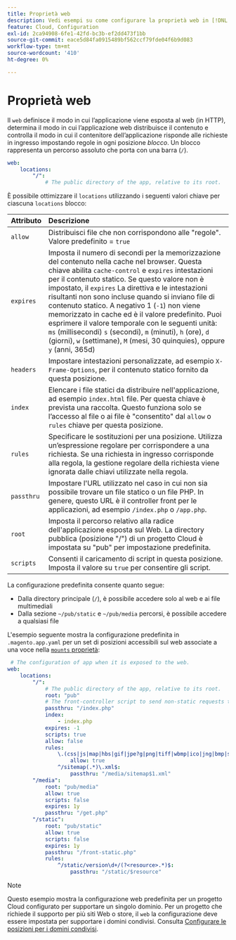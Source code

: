 ```yaml
---
title: Proprietà web
description: Vedi esempi su come configurare la proprietà web in [!DNL Commerce] file di configurazione dell'applicazione.
feature: Cloud, Configuration
exl-id: 2ca94908-6fe1-42fd-bc3b-ef2dd473f1bb
source-git-commit: eace5d84fa0915489bf562ccf79fde04f6b9d083
workflow-type: tm+mt
source-wordcount: '410'
ht-degree: 0%

---
```


# Proprietà web

Il `web` definisce il modo in cui l’applicazione viene esposta al web (in HTTP), determina il modo in cui l’applicazione web distribuisce il contenuto e controlla il modo in cui il contenitore dell’applicazione risponde alle richieste in ingresso impostando regole in ogni posizione _blocco_. Un blocco rappresenta un percorso assoluto che porta con una barra (`/`).

```yaml
web:
    locations:
        "/":
            # The public directory of the app, relative to its root.
```

È possibile ottimizzare il `locations` utilizzando i seguenti valori chiave per ciascuna `locations` blocco:

| Attributo | Descrizione |
| :--- | :--- |
| `allow` | Distribuisci file che non corrispondono alle &quot;regole&quot;. Valore predefinito = `true` |
| `expires` | Imposta il numero di secondi per la memorizzazione del contenuto nella cache nel browser. Questa chiave abilita `cache-control` e `expires` intestazioni per il contenuto statico. Se questo valore non è impostato, il `expires` La direttiva e le intestazioni risultanti non sono incluse quando si inviano file di contenuto statico. A negativo 1 (`-1`) non viene memorizzato in cache ed è il valore predefinito. Puoi esprimere il valore temporale con le seguenti unità:  `ms` (millisecondi) `s` (secondi), `m` (minuti), `h` (ore), `d` (giorni), `w` (settimane), `M` (mesi, 30 quinquies), oppure `y` (anni, 365d) |
| `headers` | Impostare intestazioni personalizzate, ad esempio `X-Frame-Options`, per il contenuto statico fornito da questa posizione. |
| `index` | Elencare i file statici da distribuire nell&#39;applicazione, ad esempio `index.html` file. Per questa chiave è prevista una raccolta. Questo funziona solo se l’accesso al file o ai file è &quot;consentito&quot; dal `allow` o `rules` chiave per questa posizione. |
| `rules` | Specificare le sostituzioni per una posizione. Utilizza un’espressione regolare per corrispondere a una richiesta. Se una richiesta in ingresso corrisponde alla regola, la gestione regolare della richiesta viene ignorata dalle chiavi utilizzate nella regola. |
| `passthru` | Impostare l&#39;URL utilizzato nel caso in cui non sia possibile trovare un file statico o un file PHP. In genere, questo URL è il controller front per le applicazioni, ad esempio `/index.php` o `/app.php`. |
| `root` | Imposta il percorso relativo alla radice dell&#39;applicazione esposta sul Web. La directory pubblica (posizione &quot;/&quot;) di un progetto Cloud è impostata su &quot;pub&quot; per impostazione predefinita. |
| `scripts` | Consenti il caricamento di script in questa posizione. Imposta il valore su `true` per consentire gli script. |

La configurazione predefinita consente quanto segue:

- Dalla directory principale (`/`), è possibile accedere solo al web e ai file multimediali
- Dalla sezione `~/pub/static` e `~/pub/media` percorsi, è possibile accedere a qualsiasi file

L&#39;esempio seguente mostra la configurazione predefinita in `.magento.app.yaml` per un set di posizioni accessibili sul web associate a una voce nella  [`mounts` proprietà](properties.md#mounts):

```yaml
 # The configuration of app when it is exposed to the web.
web:
    locations:
        "/":
            # The public directory of the app, relative to its root.
            root: "pub"
            # The front-controller script to send non-static requests to.
            passthru: "/index.php"
            index:
                - index.php
            expires: -1
            scripts: true
            allow: false
            rules:
                \.(css|js|map|hbs|gif|jpe?g|png|tiff|wbmp|ico|jng|bmp|svgz|midi?|mp?ga|mp2|mp3|m4a|ra|weba|3gpp?|mp4|mpe?g|mpe|ogv|mov|webm|flv|mng|asx|asf|wmv|avi|ogx|swf|jar|ttf|eot|woff|otf|html?)$:
                    allow: true
                ^/sitemap(.*)\.xml$:
                    passthru: "/media/sitemap$1.xml"
        "/media":
            root: "pub/media"
            allow: true
            scripts: false
            expires: 1y
            passthru: "/get.php"
        "/static":
            root: "pub/static"
            allow: true
            scripts: false
            expires: 1y
            passthru: "/front-static.php"
            rules:
                ^/static/version\d+/(?<resource>.*)$:
                    passthru: "/static/$resource"
```

>[!NOTE]
>
>Questo esempio mostra la configurazione web predefinita per un progetto Cloud configurato per supportare un singolo dominio. Per un progetto che richiede il supporto per più siti Web o store, il `web` la configurazione deve essere impostata per supportare i domini condivisi. Consulta [Configurare le posizioni per i domini condivisi](../store/multiple-sites.md#configure-locations-for-shared-domains).
